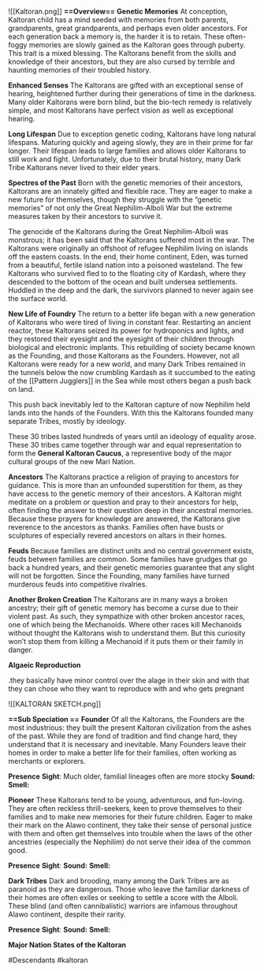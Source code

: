 ![[Kaltoran.png]]
**==Overview==**
**Genetic Memories**
At conception, Kaltoran child has a mind seeded with memories from both parents, grandparents, great grandparents, and perhaps even older ancestors. For each generation
back a memory is, the harder it is to retain. These often-foggy memories are slowly gained as the Kaltoran goes through puberty. This trait is a mixed blessing. The Kaltorans benefit from the skills and knowledge of their ancestors, but they are also cursed by
terrible and haunting memories of their troubled history.

**Enhanced Senses**
The Kaltorans are gifted with an exceptional sense of hearing, heightened further during their generations of time in the darkness. Many older Kaltorans were born blind, but the bio-tech remedy is relatively simple, and most Kaltorans have perfect vision as well as
exceptional hearing.

**Long Lifespan**
Due to exception genetic coding, Kaltorans have long natural lifespans. Maturing quickly and ageing slowly, they are in their prime for far longer. Their lifespan leads to large families and allows older Kaltorans to still work and fight. Unfortunately, due to their brutal history, many Dark Tribe Kaltorans never lived to their elder years. 

**Spectres of the Past**
Born with the genetic memories of their ancestors, Kaltorans
are an innately gifted and flexible race. They are eager to make a
new future for themselves, though they struggle with the “genetic
memories” of not only the Great Nephilim-Alboli War but the extreme measures
taken by their ancestors to survive it.

 The genocide of the Kaltorans during the Great Nephilim-Alboli was monstrous; it has been said that the Kaltorans suffered most in the war. The Kaltorans were originally an offshoot of refugee Nephilim living on islands off the eastern coasts. In the end, their home continent, Eden, was turned from a beautiful, fertile island nation into a poisoned wasteland. The few Kaltorans who survived fled to to the floating city of Kardash, where they descended to the bottom of the ocean and built undersea settlements. Huddled in the deep and the dark, the survivors planned to never again see the surface world.

**New Life of Foundry**
The return to a better life began with a new generation of Kaltorans who were tired of living in constant fear. Restarting an ancient reactor, these Kaltorans seized its power for hydroponics and lights, and they restored their eyesight and the eyesight of their children through biological and electronic implants. This rebuilding of society became known as the Founding, and those Kaltorans as the Founders. However, not all Kaltorans were ready for a new world, and many Dark Tribes remained in the tunnels below the now crumbling Kardash as it succumbed to the eating of the [[Pattern Jugglers]] in the Sea while most others began a push back on land.

This push back inevitably led to the Kaltoran capture of now Nephilim held lands into the hands of the Founders. With this the Kaltorans founded many separate Tribes, mostly by ideology.

These 30 tribes lasted hundreds of years until an ideology of equality arose. These 30 tribes came together through war and equal representation to form the **General Kaltoran Caucus**, a representive body of the major cultural groups of the new Mari Nation.


**Ancestors**
The Kaltorans practice a religion of praying to ancestors for guidance. This is more than an unfounded superstition for them, as they have access to the genetic memory of their ancestors. A Kaltoran might meditate on a problem or question and pray to their
ancestors for help, often finding the answer to their question deep in their ancestral memories. Because these prayers for knowledge are answered, the Kaltorans give reverence to the ancestors as thanks. Families often have busts or sculptures of especially revered ancestors on altars in their homes.

**Feuds**
Because families are distinct units and no central government exists, feuds between families are common. Some families have grudges that go back a hundred years, and their genetic memories guarantee that any slight will not be forgotten. Since the Founding,
many families have turned murderous feuds into competitive rivalries.

**Another Broken Creation**
The Kaltorans are in many ways a broken ancestry; their gift of genetic memory has become a curse due to their violent past. As such, they sympathize with other broken ancestor races, one of which being the Mechanoids. Where other races kill Mechanoids without thought the Kaltorans wish to understand them. But this curiosity won’t stop
them from killing a Mechanoid if it puts them or their family in danger.

**Algaeic Reproduction**

.they basically have minor control over the alage in their skin and with that they can chose who they want to reproduce with and who gets pregnant

![[KALTORAN SKETCH.png]]

**==Sub Speciation ==**
**Founder**
Of all the Kaltorans, the Founders are the most industrious: they built the present Kaltoran civilization from the ashes of the past. While they are fond of tradition and find change hard, they understand that it is necessary and inevitable. Many Founders leave
their homes in order to make a better life for their families, often working as merchants or explorers.

**Presence** 
**Sight**: Much older, familial lineages often are more stocky
**Sound:** 
**Smell:** 

**Pioneer**
These Kaltorans tend to be young, adventurous, and fun-loving. They are often reckless thrill-seekers, keen to prove themselves to their families and to make new memories for their future children. Eager to make their mark on the Alawo continent, they take their sense
of personal justice with them and often get themselves into trouble when the laws of the other ancestries (especially the Nephilim) do not serve their idea of the common good.

**Presence** 
**Sight**:
**Sound:** 
**Smell:** 

**Dark Tribes**
Dark and brooding, many among the Dark Tribes are as paranoid as they are dangerous. Those who leave the familiar darkness of their homes are often exiles or seeking to settle a score with the Alboli. These blind (and often cannibalistic) warriors are infamous throughout Alawo continent, despite their rarity.

**Presence** 
**Sight**:
**Sound:** 
**Smell:** 

**Major Nation States of the Kaltoran**


#Descendants #kaltoran 